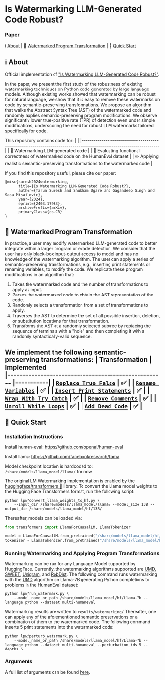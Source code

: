 # Is Watermarking LLM-Generated Code Robust?
### [Paper](https://arxiv.org/abs/2403.17983)
<p align="left">
    ℹ️&nbsp;<a href="#-about">About</a>
    | 📖&nbsp;<a href="#-watermarked-program-transformation">Watermarked Program Transformation</a>
    | 🚀&nbsp;<a href="#-quick-start">Quick Start</a>
</p>


## ℹ️ About
Official implementation of ["Is Watermarking LLM-Generated Code Robust?"](https://arxiv.org/abs/2403.17983). 

In the paper, we present the first study of the robustness of existing watermarking techniques on Python code generated by large language models. Although existing works showed that watermarking can be robust for natural language, we show that it is easy to remove these watermarks on code by semantic-preserving transformations. We propose an algorithm that walks the Abstract Syntax Tree (AST) of the watermarked code and randomly applies semantic-preserving program modifications. We observe significantly lower true-positive rate (TPR) of detection even under simple modifications, underscoring the need for robust LLM watermarks tailored specifically for code.

This repository contains code for:
|                                                                                                              |
|---------------------------------------------------------------------------------------------------------------------|
| 🌊 Watermarking LLM-generated code                      |
| 💯 Evaluating functional correctness of watermarked code on the HumanEval dataset                   |
| ✏️ Applying realistic semantic-preserving transformations to the watermarked code               |

If you find this repository useful, please cite our paper:
```
@misc{suresh2024watermarking,
      title={Is Watermarking LLM-Generated Code Robust?}, 
      author={Tarun Suresh and Shubham Ugare and Gagandeep Singh and Sasa Misailovic},
      year={2024},
      eprint={2403.17983},
      archivePrefix={arXiv},
      primaryClass={cs.CR}
}
```

## 📖 Watermarked Program Transformation
In practice, a user may modify watermarked LLM-generated code to better integrate within a larger program or evade detection. We consider that the user has only black-box input-output access to model and has no knowledge of the watermarking algorithm. The user can apply a series of semantic-preserving transformations, e.g., inserting print statements or renaming variables, to modify the code. 
We replicate these program modifications in an algorithm that: 
1. Takes the watermarked code and the number of transformations to apply as input.
2. Parses the watermarked code to obtain the AST representation of the code.
3. Randomly selects a transformation from a set of transformations to apply.
4. Traverses the  AST to determine the set of all possible insertion, deletion, or substitution locations for that transformation.
5. Transforms the AST at a randomly selected subtree by replacing the sequence of terminals with a "hole" and then completing it with a randomly syntactically-valid sequence.

We implement the following semantic-preserving transformations:
| Transformation                                            | Implemented    
|----------------------------------------------------       |-----------|
| [`Replace True False`](https://github.com/uiuc-arc/llm-code-watermark/blob/main/lpw/program_perturb_cst.py#L458)     | ✅        | 
| [`Rename Variables`](https://github.com/uiuc-arc/llm-code-watermark/blob/main/lpw/program_perturb_cst.py#L546)                 | ✅        | 
| [`Insert Print Statements`](https://github.com/uiuc-arc/llm-code-watermark/blob/main/lpw/program_perturb_cst.py#L402)    | ✅        |
| [`Wrap With Try Catch`](https://github.com/uiuc-arc/llm-code-watermark/blob/main/lpw/program_perturb_cst.py#L302)          | ✅        | 
| [`Remove Comments`](https://github.com/uiuc-arc/llm-code-watermark/blob/main/lpw/program_perturb_cst.py#L46)         | ✅        | 
| [`Unroll While Loops`](https://github.com/uiuc-arc/llm-code-watermark/blob/main/lpw/program_perturb_cst.py#L254)     | ✅        | 
| [`Add Dead Code`](https://github.com/uiuc-arc/llm-code-watermark/blob/main/lpw/program_perturb_cst.py#L354)                 | ✅        |
---


## 🚀 Quick Start
### Installation Instructions
Install human-eval: https://github.com/openai/human-eval

Install llama: https://github.com/facebookresearch/llama

Model checkpoint location is hardcoded to: `/share/models/llama_model/llama/` for now 

The original LM Watermarking implementation is enabled by the [huggingface/transformers 🤗](https://github.com/huggingface/transformers) library. To convert the Llama model weights to the Hugging Face Transformers format, run the following script:

```
python lpw/convert_llama_weights_to_hf.py \
    --input_dir /share/models/llama_model/llama/ --model_size 13B --output_dir /share/models/llama_model/hf/13B/
```

Thereafter, models can be loaded via:

```py
from transformers import LlamaForCausalLM, LlamaTokenizer

model = LlamaForCausalLM.from_pretrained("/share/models/llama_model/hf/13B/")
tokenizer = LlamaTokenizer.from_pretrained("/share/models/llama_model/hf/13B/")
```
### Running Watermarking and Applying Program Transformations
Watermarking can be run for any Language Model supported by HuggingFace. Currently, the watermarking algorithms supported are [UMD](https://github.com/jwkirchenbauer/lm-watermarking), [SWEET](https://github.com/hongcheki/sweet-watermark), [Unigram](https://github.com/XuandongZhao/Unigram-Watermark), and [RobDist](https://github.com/jthickstun/watermark). The following command runs watermarking with the [UMD](https://github.com/jwkirchenbauer/lm-watermarking) algorithm on Llama-7B generating Python completions to problems in the HumanEval dataset:
```
python lpw/run_watermark.py \
    --model_name_or_path /share/models/llama_model/hf/Llama-7b --language python --dataset multi-humaneval
```
Watermarking results are written to `results/watermarking/`
Thereafter, one can apply any of the aforementioned semantic preservations or a combination of them to the watermarked code.  The following command inserts 5 print statements into the watermarked code:
```
python lpw/perturb_watermark.py \
    --model_name_or_path /share/models/llama_model/hf/Llama-7b --language python --dataset multi-humaneval --perturbation_ids 5 --depths 5 
```
### Arguments
A full list of arguments can be found [here](https://github.com/uiuc-arc/llm-code-watermark/blob/main/lpw/lmw/demo_watermark.py).
